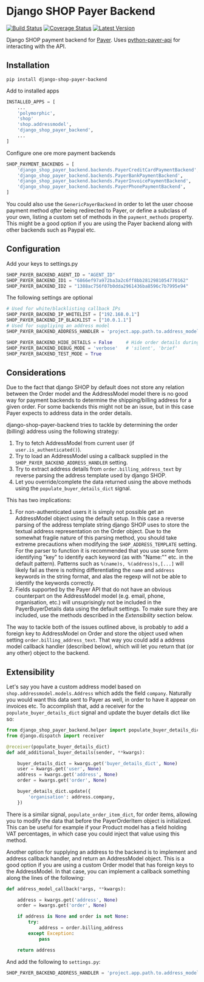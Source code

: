 Django SHOP Payer Backend
=========================

[![Build Status](https://travis-ci.org/dessibelle/django-shop-payer-backend.svg?branch=master)](https://travis-ci.org/dessibelle/django-shop-payer-backend) [![Coverage Status](https://coveralls.io/repos/dessibelle/django-shop-payer-backend/badge.svg)](https://coveralls.io/r/dessibelle/django-shop-payer-backend) [![Latest Version](https://pypip.in/version/django-shop-payer-backend/badge.svg?style=flat)](https://pypi.python.org/pypi/django-shop-payer-backend/)

Django SHOP payment backend for [Payer](http://payer.se). Uses [python-payer-api](https://github.com/dessibelle/python-payer-api) for interacting with the API.


Installation
------------

	pip install django-shop-payer-backend

Add to installed apps

```python
INSTALLED_APPS = [
    ...
    'polymorphic',
    'shop'
    'shop.addressmodel',
    'django_shop_payer_backend',
    ...
]
```

Configure one ore more payment backends

```python
SHOP_PAYMENT_BACKENDS = [
    'django_shop_payer_backend.backends.PayerCreditCardPaymentBackend',
    'django_shop_payer_backend.backends.PayerBankPaymentBackend',
    'django_shop_payer_backend.backends.PayerInvoicePaymentBackend',
    'django_shop_payer_backend.backends.PayerPhonePaymentBackend',
]
```

You could also use the `GenericPayerBackend` in order to let the user choose
payment method *after* being redirected to Payer, or define a subclass of your
own, listing a custom set of methods in the `payment_methods` property. This
might be a good option if you are using the Payer backend along with other
backends such as Paypal etc. 


Configuration
-------------

Add your keys to settings.py

```python
SHOP_PAYER_BACKEND_AGENT_ID = "AGENT_ID"
SHOP_PAYER_BACKEND_ID1 = "6866ef97a972ba3a2c6ff8bb2812981054770162"
SHOP_PAYER_BACKEND_ID2 = "1388ac756f07b0dda2961436ba8596c7b7995e94"
```

The following settings are optional

```python    
# Used for white/blacklisting callback IPs
SHOP_PAYER_BACKEND_IP_WHITELIST = ["192.168.0.1"]
SHOP_PAYER_BACKEND_IP_BLACKLIST = ["10.0.1.1"] 
# Used for suppliying an address model
SHOP_PAYER_BACKEND_ADDRESS_HANDLER = 'project.app.path.to.address_model_callback'

SHOP_PAYER_BACKEND_HIDE_DETAILS = False     # Hide order details during payment
SHOP_PAYER_BACKEND_DEBUG_MODE = 'verbose'   # 'silent', 'brief'
SHOP_PAYER_BACKEND_TEST_MODE = True
```

Considerations
--------------

Due to the fact that django SHOP by default does not store any relation between
the Order model and the AddressModel model there is no good way for payment backends
to determine the shipping/billing address for a given order. For some backends this
might not be an issue, but in this case Payer expects to address data in the  order
details. 

django-shop-payer-backend tries to tackle by determining the order (billing) address
using the following strategy:

1. Try to fetch AddressModel from current user (if `user.is_authenticated()`).
1. Try to load an AddressModel using a callback supplied in the `SHOP_PAYER_BACKEND_ADDRESS_HANDLER` setting.
1. Try to extract address details from `order.billing_address_text` by reverse parsing the address template used by django SHOP.
1. Let you override/complete the data returned using the above methods using the `populate_buyer_details_dict` signal.

This has two implications:

1. For non-authenticated users it is simply not possible get an AddressModel object using the default setup. In this case a reverse parsing of the address template string django SHOP uses to store the textual address representation on the Order object. Due to the somewhat fragile nature of this parsing method, you should take extreme precautions when modifying the `SHOP_ADDRESS_TEMPLATE` setting. For the parser to function it is recommended that you use some form identifying "key" to identify each keyword (as with "Name:"" etc. in the default pattern). Patterns such as `%(name)s, %(address)s,[...]` will likely fail as there is nothing differentiating the `name` and `address` keywords in the string format, and alas the regexp will not be able to identify the keywords correctly.
1. Fields supported by the Payer API that do not have an obvious counterpart on the AddressModel model (e.g. email, phone, organisation, etc.) will unsuprisingly not be included in the PayerBuyerDetails data using the default settings. To make sure they are included, use the methods described in the *Extensibility* section below.

The way to tackle both of the issues outlined above, is probably to add a foreign key to AddressModel on Order and store the object used when setting `order.billing_address_text`. That way you could add a address model callback handler (described below), which will let you return that (or any other) object to the backend.

Extensibility
-------------

Let's say you have a custom address model based on `shop.addressmodel.models.Address`
which adds the field `company`. Naturally you would want this data sent to Payer as
well, in order to have it appear on invoices etc. To accomplish that, add a 
receiver for the `populate_buyer_details_dict` signal and update the buyer details
dict like so:

```python
from django_shop_payer_backend.helper import populate_buyer_details_dict
from django.dispatch import receiver

@receiver(populate_buyer_details_dict)
def add_additional_buyer_details(sender, **kwargs):

    buyer_details_dict = kwargs.get('buyer_details_dict', None)
    user = kwargs.get('user', None)
    address = kwargs.get('address', None)
    order = kwargs.get('order', None)

    buyer_details_dict.update({
        'organisation': address.company,
    })
```

There is a similar signal, `populate_order_item_dict`, for order items, allowing you
to modify the data that before the PayerOrderItem object is initialized. This can be
useful for example if your Product model has a field holding VAT percentages, in
which case you could inject that value using this method.

Another option for supplying an address to the backend is to implement and address
callback handler, and return an AddressModel object. This is a good option if you
are using a custom Order model that has foreign keys to the AddressModel. In that
case, you can implement a callback something along the lines of the following:

```python
def address_model_callback(*args, **kwargs):

    address = kwargs.get('address', None)
    order = kwargs.get('order', None)

    if address is None and order is not None:
        try:
            address = order.billing_address
        except Exception:
            pass

    return address
```

And add the following to `settings.py`:

```python
SHOP_PAYER_BACKEND_ADDRESS_HANDLER = 'project.app.path.to.address_model_callback'
```
